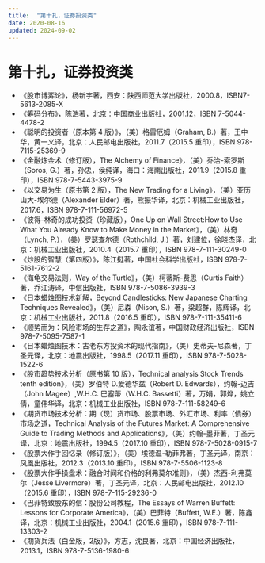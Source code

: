 ```yaml
---
title:  "第十扎，证券投资类"
date: 2020-08-16
updated: 2024-09-02
---
```


# 第十扎，证券投资类 #

- 《股市博弈论》，杨新宇著，西安：陕西师范大学出版社，2000.8，ISBN7-5613-2085-X
- 《筹码分布》，陈浩著，北京：中国商业出版社，2001.12，ISBN 7-5044-4478-2
- 《聪明的投资者（原本第 4 版）》，（美）格雷厄姆（Graham, B.）著，王中华，黄一义译，北京：人民邮电出版社，2011.7（2015.5 重印），ISBN 978-7115-25369-9
- 《金融炼金术（修订版），The Alchemy of Finance》，（美）乔治-索罗斯（Soros, G.）著，孙忠，侯纯译，海口：海南出版社，2011.9（2015.8 重印），ISBN 978-7-5443-3975-9
- 《以交易为生（原书第 2 版），The New Trading for a Living》，（美）亚历山大-埃尔德（Alexander Elder）著，熊振华译，北京：机械工业出版社，2017.6，ISBN 978-7-111-56972-5
- 《彼得-林奇的成功投资（珍藏版），One Up on Wall Street:How to Use What You Already Know to Make Money in the Market》，（美）林奇（Lynch, P.），（美）罗瑟查尔德（Rothchild, J.）著，刘建位，徐晓杰译，北京：机械工业出版社，2010.4（2015.7 重印），ISBN 978-7-111-30249-0
- 《炒股的智慧（第四版）》，陈江挺著，中国社会科学出版社，ISBN 978-7-5161-7612-2
- 《海龟交易法则，Way of the Turtle》，（美）柯蒂斯-费思（Curtis Faith）著，乔江涛译，中信出版社，ISBN 978-7-5086-3939-3
- 《日本蜡烛图技术新解，Beyond Candlesticks: New Japanese Charting Techniques Revealed》，（美）尼森（Nison, S.）著，梁超群，陈辉译，北京：机械工业出版社，2011.8（2016.5 重印），ISBN 978-7-111-35411-6
- 《顺势而为：风险市场的生存之道》，陶永谊著，中国财政经济出版社，ISBN 978-7-5095-7587-1
- 《日本蜡烛图技术：古老东方投资术的现代指南》，（美）史蒂夫-尼森著，丁圣元译，北京：地震出版社，1998.5（2017.11 重印），ISBN 978-7-5028-1522-6
- 《股市趋势技术分析（原书第 10 版），Technical analysis Stock Trends tenth edition》，（美）罗伯特 D.爱德华兹（Robert D. Edwards），约翰-迈吉（John Magee）,W.H.C. 巴塞蒂（W.H.C. Bassetti）著，万娟，郭烨，姚立倩，童伟华译，北京：机械工业出版社，ISBN 978-7-111-58249-6
- 《期货市场技术分析：期（现）货市场、股票市场、外汇市场、利率（债券）市场之道，Technical Analysis of the Futures Market: A Comprehensive Guide to Trading Methods and Applications》，（美）约翰-墨菲著，丁圣元译，北京：地震出版社，1994.5（2017.10 重印），ISBN 978-7-5028-0915-7
- 《股票大作手回忆录（修订版）》，（美）埃德温-勒菲弗著，丁圣元译，南京：凤凰出版社，2012.3（2013.10 重印），ISBN 978-7-5506-1123-8
- 《股票大作手操盘术：融合时间和价格的利弗莫尔准则》，（美）杰西-利弗莫尔（Jesse Livermore）著，丁圣元译，北京：人民邮电出版社，2012.10（2015.6 重印），ISBN 978-7-115-29236-0
- 《巴菲特致股东的信：股份公司教程，The Essays of Warren Buffett: Lessons for Corporate America》，（美）巴菲特（Buffett, W.E.）著，陈鑫译，北京：机械工业出版社，2004.1（2015.6 重印），ISBN 978-7-111-13303-2
- 《期货兵法（白金版，2版）》，方志，沈良著，北京：中国经济出版社，2013.1，ISBN 978-7-5136-1980-6